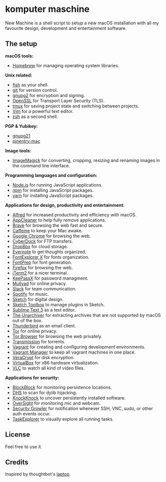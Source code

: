 komputer maschine
======

New Machine is a shell script to setup a new macOS installation with all my favourite design, development and entertainment software.


## The setup

**macOS tools:**
* [Homebrew](http://brew.sh/) for managing operating system libraries.

**Unix related:**
* [fish](https://fishshell.com/) as your shell.
* [git](https://git-scm.com/) for version control.
* [gnupg2](https://fishshell.com/) for encryption and signing.
* [OpenSSL](https://www.openssl.org/) for Transport Layer Security (TLS).
* [tmux](http://tmux.github.io/) for saving project state and switching between projects.
* [Vim](http://www.zsh.org/) for a powerful text editor.
* [zsh](http://www.zsh.org/) as a second shell.

**PGP & Yubikey:**
* [gnupg21](https://gnupg.org/) 
* [pinentry-mac](https://github.com/GPGTools/pinentry-mac) 

**Image tools:**
* [ImageMagick](https://www.imagemagick.org/) for converting, cropping, resizing and renaming images in the command line interface.

**Programming languages and configuration:**
* [Node.js](https://nodejs.org/) for running JavaScript applications.
* [npm](https://www.npmjs.com/) for installing JavaScript packages.
* [yarn](https://yarnpkg.com/) for installing JavaScript packages.

**Applications for design, productivity and entertainment:**
* [Alfred](https://www.alfredapp.com/) for increased productivity and efficiency with macOS.
* [AppCleaner](https://freemacsoft.net/appcleaner/) to help fully remove applications.
* [Brave](https://brave.com/) for browsing the web fast and secure.
* [Caffeine](http://lightheadsw.com/caffeine/) to keep your Mac awake.
* [Google Chrome](https://www.google.com/chrome/) for browsing the web.
* [CyberDuck](https://cyberduck.io/) for FTP transfers.
* [DropBox](https://www.dropbox.com/) for cloud storage.
* [Evernote](https://evernote.com/) to get thoughts organized.
* [FontExplorer X](https://www.fontexplorerx.com/) for fonts organization.
* [FontPrep](https://www.fontexplorerx.com/) for font generation.
* [Firefox](https://www.mozilla.org/en-US/firefox/new/) for browsing the web.
* [iTerm2](https://www.iterm2.com/) for a nicer terminal.
* [KeePassX](https://www.keepassx.org/) for password managment.
* [Mullvad](https://mullvad.net/) for online privacy.
* [Slack](https://slack.com/) for team communication.
* [Spotify](https://www.spotify.com/) for music.
* [Sketch](https://www.sketchapp.com/) for digital design.
* [Sketch Toolbox](http://sketchtoolbox.com/) to manage plugins in Sketch.
* [Sublime Text 3](https://www.sublimetext.com/3) as a text editor.
* [The Unarchiver](https://theunarchiver.com/) for extracting archives that are not supported by macOS out of the box.
* [Thunderbird](https://www.mozilla.org/) as an email client.
* [Tor](https://www.torproject.org/) for online privacy.
* [Tor Browser](https://www.torproject.org/projects/torbrowser.html.en) for browsing the web privately.
* [Transmission](https://transmissionbt.com/) for torrents.
* [Vagrant](https://www.vagrantup.com/) for creating and configuring development environments.
* [Vagrant Manager](http://vagrantmanager.com/) to keep all vagrant machines in one place.
* [VeraCrypt](https://veracrypt.codeplex.com/) for disk encryption.
* [VirtualBox](https://www.virtualbox.org/) for x86 hardware virtualization.
* [VLC](http://vagrantmanager.com/) to watch all kind of video files.

**Applications for security:**
* [BlockBlock](https://objective-see.com/products/blockblock.html) for monitoring persistence locations.
* [DHS](https://objective-see.com/products/dhs.html) to scan for dylib hijacking.
* [KnockKnock](https://objective-see.com/products/knockknock.html) to uncover persistently installed software.
* [OverSight](https://objective-see.com/products/oversight.html) for monitoring mic and webcam.
* [Security Growler](https://pirate.github.io/security-growler/) for notification whenever SSH, VNC, sudo, or other auth events occur.
* [TaskExplorer](https://objective-see.com/products/taskexplorer.html) to visually explore all running tasks.

## License
Feel free to use it.

## Credits
Inspired by thoughtbot's [laptop](https://github.com/thoughtbot/laptop/).
